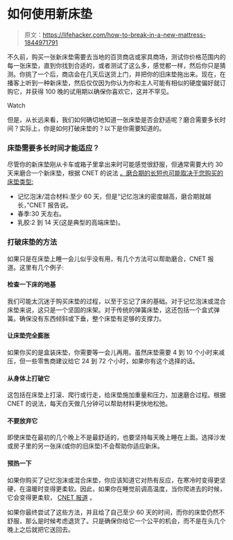 # 如何使用新床垫

> 原文：<https://lifehacker.com/how-to-break-in-a-new-mattress-1844971791>

不久前，购买一张新床垫需要去当地的百货商店或家具商场，测试你价格范围内的每一张床垫，直到你找到合适的，或者测试了这么多，感觉都一样，然后你只是猜测。你挑了一个后，商店会在几天后送货上门，并把你的旧床垫拖出来。现在，在播客上听到一种新床垫，然后仅仅因为你认为你和主人可能有相似的硬度偏好就订购它，并获得 100 晚的试用期以确保你喜欢它，这并不罕见。

Watch

但是，从长远来看，我们如何确切地知道一张床垫是否会舒适呢？磨合需要多长时间？实际上，你是如何打破床垫的？以下是你需要知道的。

### 床垫需要多长时间才能适应？

尽管你的新床垫刚从卡车或箱子里拿出来时可能感觉很舒服，但通常需要大约 30 天来磨合一个新床垫，根据 CNET 的说法 [。磨合期的长短也可能取决于您购买的床垫类型:](https://www.cnet.com/health/how-to-break-in-your-new-mattress-what-to-do-and-how-long-it-takes)

*   记忆泡沫/混合材料:至少 60 天，但是“记忆泡沫的密度越高，磨合期就越长，”CNET 报告说。
*   春季:30 天左右。
*   乳胶:2 到 14 天(这是典型的高端床垫)。

### 打破床垫的方法

如果只是在床垫上睡一会儿似乎没有用，有几个方法可以帮助磨合，CNET 报道。这里有几个例子:

#### 检查一下床的地基

我们可能太沉迷于购买床垫的过程，以至于忘记了床的基础。对于记忆泡沫或混合床垫来说，这只是一个坚固的床架。对于传统的弹簧床垫，这还包括一个盒式弹簧。确保没有东西倾斜或下垂，整个床垫有足够的支撑力。

#### 让床垫完全膨胀

如果你买的是盒装床垫，你需要等一会儿再用。虽然床垫需要 4 到 10 个小时来减压，但一些零售商建议给它 24 到 72 个小时，如果你有这个选择的话。

#### 从身体上打破它

这包括在床垫上打滚、爬行或行走，给床垫施加重量和压力，加速磨合过程。根据 CNET 的说法，每天白天做几分钟可以帮助材料更快地松弛。

#### 不要放弃它

即使床垫在最初的几个晚上不是最舒适的，也要坚持每天晚上睡在上面。选择沙发或房子里的另一张床(或你的旧床垫)不会帮助你适应新床。

#### 预热一下

如果你购买了记忆泡沫或混合床垫，你应该知道它对热有反应，在寒冷时变得更坚硬，在温暖时变得更柔软。因此，如果你在睡觉前调高温度，当你爬进去的时候，它会变得更柔软， [CNET 报道](https://www.cnet.com/health/how-to-break-in-your-new-mattress-what-to-do-and-how-long-it-takes) 。

如果你最终尝试了这些方法，并且给了自己至少 60 天的时间，而你的床垫仍然不舒服，那么是时候考虑退货了。只是确保你给它一个公平的机会，而不是在头几个晚上之后就把它送回去。